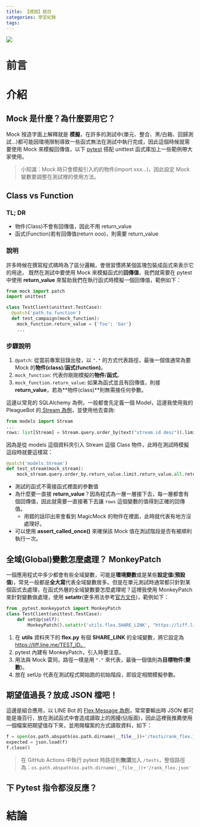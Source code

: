 ```yaml
---
title: 【標題】題目
categories: 學習紀錄
tags:
---
```


<style>
  section.compact {
    font-size: 150%  
  }
  img[alt~="center"] {
    display: block;
    margin: 0 auto;
  }
</style>

![](https://nijialin.com/images/2021/)

# 前言

<!-- more -->

# 介紹

## Mock 是什麼？為什麼要用它？

Mock 按造字面上解釋就是 **模擬**，在許多的測試中(單元、整合、黑/白箱、回歸測試...)都可能因環境限制導致一些函式無法在測試中執行完成，因此這個時候就需要使用 Mock 來模擬回傳值，以下 [pytest](https://docs.pytest.org/en/stable/) 搭配 unittest 函式庫加上一些範例帶大家使用。

> 小知識：Mock 時只會模擬引入的的物件(import xxx...)，因此設定 Mock 變數要調整在測試裡的使用方法。

## Class vs Function

### TL; DR

- 物件(Class)不會有回傳值，因此不用 return_value
- 函式(Function)若有回傳值(return ooo)，則需要 return_value

### 說明

許多時候在撰寫程式碼時為了區分邏輯，會很習慣將某個區塊包裝成函式來表示它的用途， 既然在測試中要使用 Mock 來模擬函式的**回傳值**，我們就需要在 pytest 中使用 **return_value** 來幫助我們在執行函式時模擬一個回傳值，範例如下：

```python
from mock import patch
import unittest

class TestClient(unittest.TestCase):
  @patch('path.to.function')
  def test_campaign(mock_function):
    mock_function.return_value = {'foo': 'bar'}
    ...
```

### 步驟說明

1. `@patch`: 從當前專案目錄出發，以 `"."` 的方式代表路徑，最後一個值通常為要 Mock 的**物件(class)**/**函式(function)**。
2. `mock_function`: 代表你剛剛模擬的**物件**/**函式**。
3. `mock_function.return_value`: 如果為函式並且有回傳值，則接 **return_value**，若為**物件(class)**則無需接任何參數。

這邊以常見的 SQLAlchemy 為例，一般都會先定義一個 Model，這邊我使用我的 PleagueBot 的[ Stream 為例](https://github.com/louis70109/PLeagueBot/blob/master/models/stream.py#L8)，並使用他去查詢:

```python
from models import Stream
...
rows: list[Stream] = Stream.query.order_by(text("stream.id desc")).limit(12).all()
```

因為是從 models 這個資料夾引入 Stream 這個 Class 物件，此時在測試時模擬這段時就要這樣寫：

```python
@patch('models.Stream')
def test_stream(mock_stream):
    mock_stream.query.order_by.return_value.limit.return_value.all.return_value = {'foo': 'bar'}
```

- 測試的函式不需接函式裡面的參數值
- 為什麼要一直接 **return_value**？因為程式為一層一層接下去，每一層都會有個回傳值，因此就需要一直接著下去讓 `rows` 這個變數的值得到正確的回傳值。
  - 用錯的話印出來會看到 MagicMock 的物件在裡面，此時就代表有地方沒處理好。
- 可以使用 **assert_called_once()** 來確保該 Mock 值在測試階段是否有被順利執行一次。

## 全域(Global)變數怎麼處理？ MonkeyPatch

一個應用程式中多少都會有些全域變數，可能是**環境變數**或是某些**設定值**(**預設值**)，常見一般都是**全大寫**代表全域變數居多。但是在單元測試時通常都只針對某個函式去處理，在函式外層的全域變數要怎麼處理呢？這裡我使用 MonkeyPatch 來針對變數做處理，使用 **setattr**(更多用法參考[官方文件](https://docs.pytest.org/en/stable/monkeypatch.html))，範例如下：

```python
from _pytest.monkeypatch import MonkeyPatch
class TestClient(unittest.TestCase):
    def setUp(self):
        MonkeyPatch().setattr('utils.flex.SHARE_LINK', "https://liff.line.me/TEST_ID")
```

1. 在 **utils** 資料夾下的 **flex.py** 有個 **SHARE_LINK** 的全域變數，將它設定為 https://liff.line.me/TEST_ID。
2. pytest 內建有 MonkeyPatch，引入時要注意。
3. 用法與 Mock 雷同，路徑一樣是用 `"."` 來代表，最後一個值則為**目標物件**(**變數**)。
4. 放在 setUp 代表在測試程式開始跑的初始階段，即設定相關模擬參數。


## 期望值過長？放成 JSON 檔吧！

這邊是組合應用，以 LINE Bot 的 [Flex Message 為例](https://developers.line.biz/en/reference/messaging-api/#f-carousel)，常常要輸出時 JSON 都可能是幾百行，放在測試函式中會造成讀取上的困擾(佔版面)，因此這裡我推薦使用一個檔案把期望值存下來，並用開檔案的方式讀取資料，如下：

```python
f = open(os.path.abspath(os.path.dirname(__file__))+'/tests/rank_flex.json')
expected = json.load(f)
f.close()
```

> 在 GitHub Actions 中執行 pytest 時路徑則**無須**加入 `/tests`，整個路徑為：`os.path.abspath(os.path.dirname(__file__))+'/rank_flex.json'`

## 下 Pytest 指令都沒反應？

# 結論
